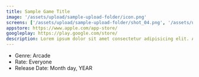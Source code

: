 ```yaml
---
title: Sample Game Title
image: '/assets/upload/sample-upload-folder/icon.png'
screens: ['/assets/upload/sample-upload-folder/shot_04.png', '/assets/upload/sample-upload-folder/shot_02.png', '/assets/upload/sample-upload-folder/shot_01.png', '/assets/upload/sample-upload-folder/shot_05.png', '/assets/upload/sample-upload-folder/shot_03.png']
appstore: https://www.apple.com/app-store/
googleplay: https://play.google.com/store/
description: Lorem ipsum dolor sit amet consectetur adipisicing elit. Adipisci id molestias blanditiis praesentium, fugiat esse odit eaque libero sequi quaerat laudantium.
---
```

- Genre: Arcade
- Rate: Everyone
- Release Date: Month day, YEAR